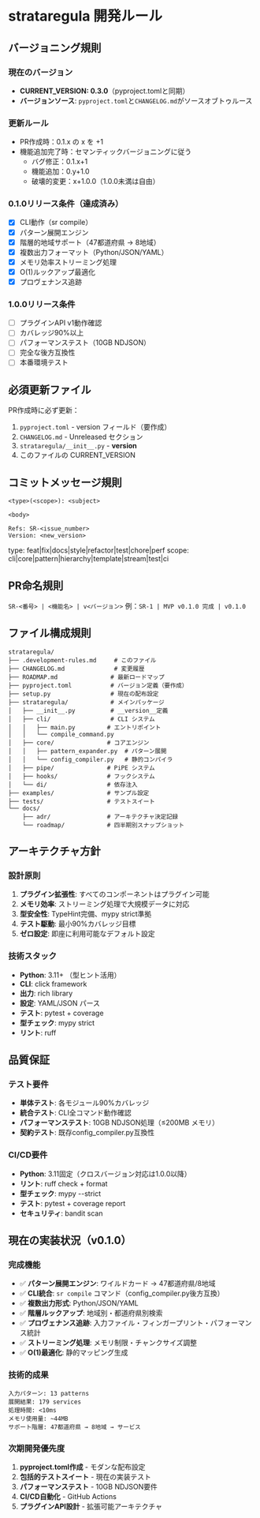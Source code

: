 # strataregula 開発ルール

## バージョニング規則

### 現在のバージョン
- **CURRENT_VERSION: 0.3.0**（pyproject.tomlと同期）
- **バージョンソース**: `pyproject.toml`と`CHANGELOG.md`がソースオブトゥルース

### 更新ルール
- PR作成時：0.1.x の x を +1
- 機能追加完了時：セマンティックバージョニングに従う
  - バグ修正：0.1.x+1
  - 機能追加：0.y+1.0
  - 破壊的変更：x+1.0.0（1.0.0未満は自由）

### 0.1.0リリース条件（達成済み）
- [x] CLI動作（sr compile）
- [x] パターン展開エンジン
- [x] 階層的地域サポート（47都道府県 → 8地域）
- [x] 複数出力フォーマット（Python/JSON/YAML）
- [x] メモリ効率ストリーミング処理
- [x] O(1)ルックアップ最適化
- [x] プロヴェナンス追跡

### 1.0.0リリース条件
- [ ] プラグインAPI v1動作確認
- [ ] カバレッジ90%以上
- [ ] パフォーマンステスト（10GB NDJSON）
- [ ] 完全な後方互換性
- [ ] 本番環境テスト

## 必須更新ファイル

PR作成時に必ず更新：
1. `pyproject.toml` - version フィールド（要作成）
2. `CHANGELOG.md` - Unreleased セクション
3. `strataregula/__init__.py` - __version__
4. このファイルの CURRENT_VERSION

## コミットメッセージ規則
```
<type>(<scope>): <subject>

<body>

Refs: SR-<issue_number>
Version: <new_version>
```

type: feat|fix|docs|style|refactor|test|chore|perf
scope: cli|core|pattern|hierarchy|template|stream|test|ci

## PR命名規則
`SR-<番号> | <機能名> | v<バージョン>`
例：`SR-1 | MVP v0.1.0 完成 | v0.1.0`

## ファイル構成規則
```
strataregula/
├── .development-rules.md     # このファイル
├── CHANGELOG.md              # 変更履歴
├── ROADMAP.md               # 最新ロードマップ
├── pyproject.toml           # バージョン定義（要作成）
├── setup.py                 # 現在の配布設定
├── strataregula/            # メインパッケージ
│   ├── __init__.py          # __version__定義
│   ├── cli/                 # CLI システム
│   │   ├── main.py         # エントリポイント
│   │   └── compile_command.py
│   ├── core/               # コアエンジン
│   │   ├── pattern_expander.py  # パターン展開
│   │   └── config_compiler.py   # 静的コンパイラ
│   ├── pipe/               # PiPE システム
│   ├── hooks/              # フックシステム
│   └── di/                 # 依存注入
├── examples/               # サンプル設定
├── tests/                  # テストスイート
└── docs/
    ├── adr/                # アーキテクチャ決定記録
    └── roadmap/            # 四半期別スナップショット
```

## アーキテクチャ方針

### 設計原則
1. **プラグイン拡張性**: すべてのコンポーネントはプラグイン可能
2. **メモリ効率**: ストリーミング処理で大規模データに対応
3. **型安全性**: TypeHint完備、mypy strict準拠
4. **テスト駆動**: 最小90%カバレッジ目標
5. **ゼロ設定**: 即座に利用可能なデフォルト設定

### 技術スタック
- **Python**: 3.11+ （型ヒント活用）
- **CLI**: click framework
- **出力**: rich library
- **設定**: YAML/JSON パース
- **テスト**: pytest + coverage
- **型チェック**: mypy strict
- **リント**: ruff

## 品質保証

### テスト要件
- **単体テスト**: 各モジュール90%カバレッジ
- **統合テスト**: CLI全コマンド動作確認
- **パフォーマンステスト**: 10GB NDJSON処理（≤200MB メモリ）
- **契約テスト**: 既存config_compiler.py互換性

### CI/CD要件
- **Python**: 3.11固定（クロスバージョン対応は1.0.0以降）
- **リント**: ruff check + format
- **型チェック**: mypy --strict
- **テスト**: pytest + coverage report
- **セキュリティ**: bandit scan

## 現在の実装状況（v0.1.0）

### 完成機能
- ✅ **パターン展開エンジン**: ワイルドカード → 47都道府県/8地域
- ✅ **CLI統合**: `sr compile` コマンド（config_compiler.py後方互換）
- ✅ **複数出力形式**: Python/JSON/YAML
- ✅ **階層ルックアップ**: 地域別・都道府県別検索
- ✅ **プロヴェナンス追跡**: 入力ファイル・フィンガープリント・パフォーマンス統計
- ✅ **ストリーミング処理**: メモリ制限・チャンクサイズ調整
- ✅ **O(1)最適化**: 静的マッピング生成

### 技術的成果
```
入力パターン: 13 patterns
展開結果: 179 services 
処理時間: <10ms
メモリ使用量: ~44MB
サポート階層: 47都道府県 → 8地域 → サービス
```

### 次期開発優先度
1. **pyproject.toml作成** - モダンな配布設定
2. **包括的テストスイート** - 現在の実装テスト
3. **パフォーマンステスト** - 10GB NDJSON要件
4. **CI/CD自動化** - GitHub Actions
5. **プラグインAPI設計** - 拡張可能アーキテクチャ